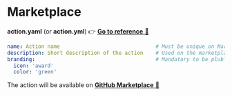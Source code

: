 <!-- .slide: -->

# Marketplace

**action.yaml** (or **action.yml**) 👉 [**Go to reference** 🔗](https://docs.github.com/en/actions/creating-actions/metadata-syntax-for-github-actions#branding)

```yaml
name: Action name                               # Must be unique on Marketplace
description: Short description of the action    # Used on the marketplace
branding:                                       # Mandatory to be plublish on the Marketplace
  icon: 'award'  
  color: 'green'
```

The action will be available on [**GitHub Marketplace** 🔗](https://github.com/marketplace?type=actions)
